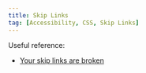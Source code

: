 ```yaml
---
title: Skip Links
tag: [Accessibility, CSS, Skip Links]
---
```

Useful reference:

* [Your skip links are broken](https://axesslab.com/skip-links)
